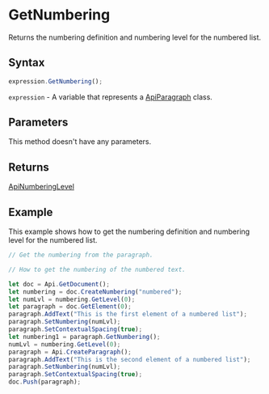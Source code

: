 # GetNumbering

Returns the numbering definition and numbering level for the numbered list.

## Syntax

```javascript
expression.GetNumbering();
```

`expression` - A variable that represents a [ApiParagraph](../ApiParagraph.md) class.

## Parameters

This method doesn't have any parameters.

## Returns

[ApiNumberingLevel](../../ApiNumberingLevel/ApiNumberingLevel.md)

## Example

This example shows how to get the numbering definition and numbering level for the numbered list.

```javascript editor-docx
// Get the numbering from the paragraph.

// How to get the numbering of the numbered text.

let doc = Api.GetDocument();
let numbering = doc.CreateNumbering("numbered");
let numLvl = numbering.GetLevel(0);
let paragraph = doc.GetElement(0);
paragraph.AddText("This is the first element of a numbered list");
paragraph.SetNumbering(numLvl);
paragraph.SetContextualSpacing(true);
let numbering1 = paragraph.GetNumbering();
numLvl = numbering.GetLevel(0);
paragraph = Api.CreateParagraph();
paragraph.AddText("This is the second element of a numbered list");
paragraph.SetNumbering(numLvl);
paragraph.SetContextualSpacing(true);
doc.Push(paragraph);
```
